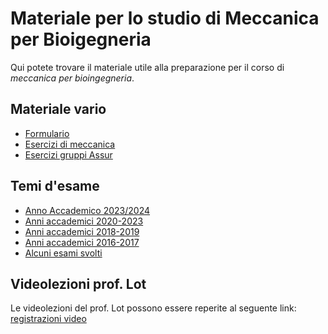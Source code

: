 # Materiale per lo studio di Meccanica per Bioigegneria

Qui potete trovare il materiale utile alla preparazione per il corso di _meccanica per bioingegneria_.

## Materiale vario
- [Formulario](/Dati/Studio/III_Anno/MPB/Materiale_vario/Formulario.pdf)
- [Esercizi di meccanica](/Dati/Studio/III_Anno/MPB/Materiale_vario/Esercizi%20Meccanica%20IBM.pdf)
- [Esercizi gruppi Assur](/Dati/Studio/III_Anno/MPB/Materiale_vario/eserciziGruppiAssur.pdf)

## Temi d'esame
- [Anno Accademico 2023/2024](/Dati/Studio/III_Anno/MPB/Temi_d'esame/Esami%202024.pdf)
- [Anni accademici 2020-2023](/Dati/Studio/III_Anno/MPB/Temi_d'esame/Esami%202020-2023.pdf)
- [Anni accademici 2018-2019](/Dati/Studio/III_Anno/MPB/Temi_d'esame/Esami%202018-2019.pdf)
- [Anni accademici 2016-2017](/Dati/Studio/III_Anno/MPB/Temi_d'esame/Esami%202016-2017.pdf)
- [Alcuni esami svolti](/Dati/Studio/III_Anno/MPB/Temi_d'esame/Alcuni%20temi%20svolti)

## Videolezioni prof. Lot
Le videolezioni del prof. Lot possono essere reperite al seguente link: [registrazioni video](https://youtube.com/playlist?list=PL5JNcyGPaynl7_ByXNoqJGqE5i-lfy66S&si=asuaYgBq_7ZCFqAu)

